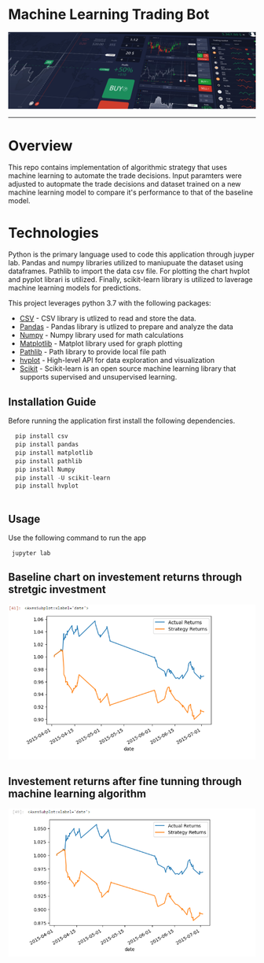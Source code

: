 # Machine Learning Trading Bot

![Challenge](challenge-image.png)


-----------
# Overview

This repo contains implementation of algorithmic strategy that uses machine learning to automate the trade decisions. Input paramters were adjusted to autopmate the trade decisions and dataset trained on a new machine learning model to compare it's performance to that of the baseline model.  


# Technologies

Python is the primary language used to code this application through juyper lab. Pandas and numpy libraries utilized to maniupuate the dataset using dataframes. Pathlib to import the data csv file. For plotting the chart hvplot and pyplot librari is utilized. Finally, scikit-learn library is utilized to laverage machine learning models for predictions. 

This project leverages python 3.7 with the following packages:

* [CSV](https://docs.python.org/3/library/csv.html) - CSV library is utlized to read and store the data.
* [Pandas](https://github.com/pandas-dev/pandas) - Pandas library is utlized to prepare and analyze the data
* [Numpy](https://numpy.org/doc/stable/user/whatisnumpy.html) - Numpy library used for math calculations
* [Matplotlib](https://matplotlib.org/stable/index.html) -  Matplot library used for graph plotting
* [Pathlib](https://docs.python.org/3/library/pathlib.html) - Path library to provide local file path
* [hvplot](https://hvplot.holoviz.org/) - High-level API for data exploration and visualization 
* [Scikit](https://scikit-learn.org/stable/install.html) - Scikit-learn is an open source machine learning library that supports supervised and unsupervised learning.


## Installation Guide


Before running the application first install the following dependencies.

```python
  pip install csv
  pip install pandas
  pip install matplotlib
  pip install pathlib
  pip install Numpy
  pip install -U scikit-learn
  pip install hvplot
  
```


## Usage

Use the following command to run the app

```git to the directory and type
 jupyter lab
```

## Baseline chart on investement returns through stretgic investment


![Finanl Planning](baseline.png)



## Investement returns after fine tunning through machine learning algorithm 


![Finanl Planning](ML_output_comparison.png)
